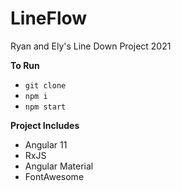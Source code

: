 # LineFlow
Ryan and Ely's Line Down Project 2021


__To Run__
- `git clone`
- `npm i`
- `npm start`

__Project Includes__
- Angular 11
- RxJS
- Angular Material
- FontAwesome 
